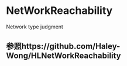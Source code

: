 # NetWorkReachability
Network type judgment

## 参照https://github.com/Haley-Wong/HLNetWorkReachability
